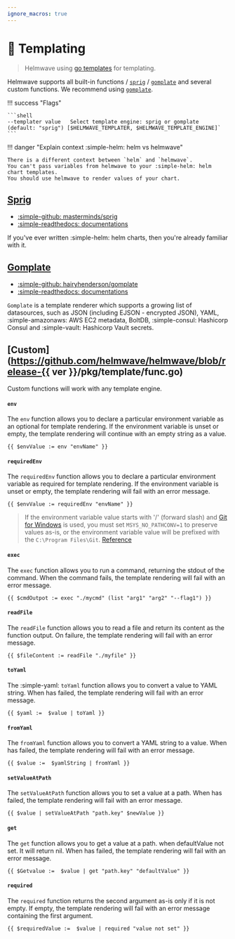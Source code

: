 ```yaml
---
ignore_macros: true
---
```


# 📄 Templating

> Helmwave using [go templates](https://godoc.org/text/template) for templating.

Helmwave supports all built-in functions / [`sprig`](#sprig) / [`gomplate`](#gomplate) and several custom functions.
We recommend using [`gomplate`](#gomplate).

!!! success "Flags"

    ```shell
    --templater value   Select template engine: sprig or gomplate (default: "sprig") [$HELMWAVE_TEMPLATER, $HELMWAVE_TEMPLATE_ENGINE]`
    ```

!!! danger "Explain context :simple-helm: helm vs helmwave"

    There is a different context between `helm` and `helmwave`.
    You can't pass variables from helmwave to your :simple-helm: helm chart templates.
    You should use helmwave to render values of your chart.



## [Sprig](http://masterminds.github.io/sprig/)

- [:simple-github:  masterminds/sprig](https://github.com/Masterminds/sprig)
- [:simple-readthedocs: documentations](http://masterminds.github.io/sprig/)

If you've ever written :simple-helm: helm charts, then you're already familiar with it.

## [Gomplate](https://docs.gomplate.ca/)

- [:simple-github:  hairyhenderson/gomplate](https://github.com/hairyhenderson/gomplate)
- [:simple-readthedocs: documentations](https://gomplate.ca/)


`Gomplate` is a template renderer which supports a growing list of datasources,
such as JSON (including EJSON - encrypted JSON), YAML, :simple-amazonaws: AWS EC2 metadata, BoltDB, :simple-consul: Hashicorp Consul and :simple-vault: Hashicorp Vault secrets.

## [Custom](https://github.com/helmwave/helmwave/blob/release-{{ ver }}/pkg/template/func.go)

Custom functions will work with any template engine.

#### `env`

The `env` function allows you to declare a particular environment variable as an optional for template rendering.
If the environment variable is unset or empty, the template rendering will continue with an empty string as a value.

```shell
{{ $envValue := env "envName" }}
```

#### `requiredEnv`

The `requiredEnv` function allows you to declare a particular environment variable as required for template rendering.
If the environment variable is unset or empty, the template rendering will fail with an error message.

```shell
{{ $envValue := requiredEnv "envName" }}
```

> If the environment variable value starts with '/' (forward slash) and [Git for Windows](https://git-scm.com/download/win) is used, you must set `MSYS_NO_PATHCONV=1` to preserve values as-is, or the environment variable value will be prefixed with the `C:\Program Files\Git`. [Reference](https://github.com/git-for-windows/build-extra/blob/main/ReleaseNotes.md#known-issues)

#### `exec`

The `exec` function allows you to run a command, returning the stdout of the command. When the command fails, the template rendering will fail with an error message.

```shell
{{ $cmdOutpot := exec "./mycmd" (list "arg1" "arg2" "--flag1") }}
```


#### `readFile`

The `readFile` function allows you to read a file and return its content as the function output. On failure, the template rendering will fail with an error message.

```shell
{{ $fileContent := readFile "./myfile" }}
```


#### `toYaml`

The :simple-yaml: `toYaml` function allows you to convert a value to YAML string. When has failed, the template rendering will fail with an error message.

```shell
{{ $yaml :=  $value | toYaml }}
```

#### `fromYaml`

The `fromYaml` function allows you to convert a YAML string to a value. When has failed, the template rendering will fail with an error message.

```shell
{{ $value :=  $yamlString | fromYaml }}
```

#### `setValueAtPath`

The `setValueAtPath` function allows you to set a value at a path. When has failed, the template rendering will fail with an error message.

```shell
{{ $value | setValueAtPath "path.key" $newValue }}
```

#### `get`

The `get` function allows you to get a value at a path. when defaultValue not set. It will return nil. When has failed, the template rendering will fail with an error message.

```shell
{{ $Getvalue :=  $value | get "path.key" "defaultValue" }}
```


#### `required`

The `required` function returns the second argument as-is only if it is not empty. If empty, the template rendering will fail with an error message containing the first argument.

```shell
{{ $requiredValue :=  $value | required "value not set" }}
```

